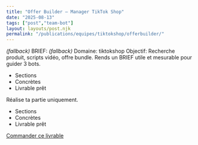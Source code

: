 ```yaml
---
title: "Offer Builder — Manager TikTok Shop"
date: "2025-08-13"
tags: ["post","team-bot"]
layout: layouts/post.njk
permalink: "/publications/equipes/tiktokshop/offerbuilder/"
---
```

*(fallback)* BRIEF:
*(fallback)* Domaine: tiktokshop
Objectif: Recherche produit, scripts vidéo, offre bundle.
Rends un BRIEF utile et mesurable pour guider 3 bots.

- Sections
- Concrètes
- Livrable prêt

Réalise ta partie uniquement.

- Sections
- Concrètes
- Livrable prêt

<p><a class="btn" href="https://pancarte.gumroad.com/l/tt-offerbuilder?checkout=true" target="_blank" rel="noopener">Commander ce livrable</a></p>
